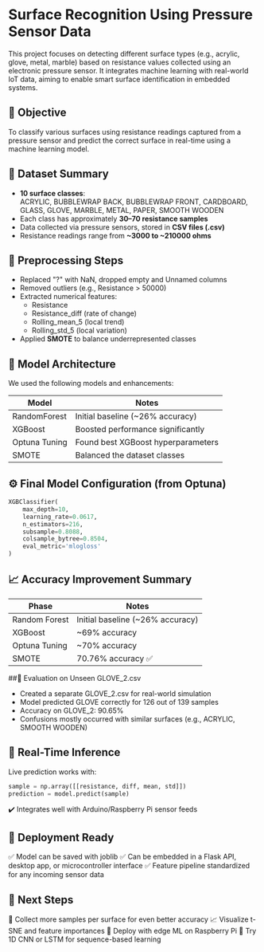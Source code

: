 # Surface Recognition Using Pressure Sensor Data

This project focuses on detecting different surface types (e.g., acrylic, glove, metal, marble) based on resistance values collected using an electronic pressure sensor. It integrates machine learning with real-world IoT data, aiming to enable smart surface identification in embedded systems.

## 🧠 Objective

To classify various surfaces using resistance readings captured from a pressure sensor and predict the correct surface in real-time using a machine learning model.

## 📁 Dataset Summary

- **10 surface classes**:  
  ACRYLIC, BUBBLEWRAP BACK, BUBBLEWRAP FRONT, CARDBOARD, GLASS, GLOVE, MARBLE, METAL, PAPER, SMOOTH WOODEN
- Each class has approximately **30–70 resistance samples**
- Data collected via pressure sensors, stored in **CSV files (.csv)**
- Resistance readings range from **~3000 to ~210000 ohms**

## 🔧 Preprocessing Steps

- Replaced "?" with NaN, dropped empty and Unnamed columns
- Removed outliers (e.g., Resistance > 50000)
- Extracted numerical features:
  - Resistance
  - Resistance_diff (rate of change)
  - Rolling_mean_5 (local trend)
  - Rolling_std_5 (local variation)
- Applied **SMOTE** to balance underrepresented classes

## 🧠 Model Architecture

We used the following models and enhancements:

| Model         | Notes                                      |
|---------------|--------------------------------------------|
| RandomForest  | Initial baseline (~26% accuracy)           |
| XGBoost       | Boosted performance significantly          |
| Optuna Tuning | Found best XGBoost hyperparameters         |
| SMOTE         | Balanced the dataset classes               |

## ⚙️ Final Model Configuration (from Optuna)

```python
XGBClassifier(
    max_depth=10,
    learning_rate=0.0617,
    n_estimators=216,
    subsample=0.8088,
    colsample_bytree=0.8504,
    eval_metric='mlogloss'
)
```

## 📈 Accuracy Improvement Summary

| Phase         | Notes                                      |
|---------------|--------------------------------------------|
| Random Forest | Initial baseline (~26% accuracy)           |
| XGBoost       |  ~69% accuracy
| Optuna Tuning | ~70% accuracy                              |
| SMOTE         | 70.76% accuracy ✅                         | 

##🧪 Evaluation on Unseen GLOVE_2.csv

- Created a separate GLOVE_2.csv for real-world simulation
- Model predicted GLOVE correctly for 126 out of 139 samples
- Accuracy on GLOVE_2: 90.65%
- Confusions mostly occurred with similar surfaces (e.g., ACRYLIC, SMOOTH WOODEN)

## 🔮 Real-Time Inference

Live prediction works with:

```python
sample = np.array([[resistance, diff, mean, std]])
prediction = model.predict(sample)
```
✔️ Integrates well with Arduino/Raspberry Pi sensor feeds

## 💾 Deployment Ready
✅ Model can be saved with joblib
✅ Can be embedded in a Flask API, desktop app, or microcontroller interface
✅ Feature pipeline standardized for any incoming sensor data

## 📌 Next Steps
🧪 Collect more samples per surface for even better accuracy
📈 Visualize t-SNE and feature importances
🚀 Deploy with edge ML on Raspberry Pi
🧠 Try 1D CNN or LSTM for sequence-based learning



